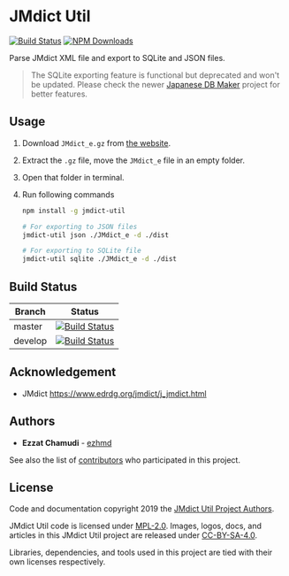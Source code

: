 # JMdict Util

[![Build Status](https://travis-ci.org/ezhmd/jmdict-util.svg?branch=master)](https://travis-ci.org/ezhmd/jmdict-util) [![NPM Downloads](https://img.shields.io/npm/dm/jmdict-util?label=downloads)](https://www.npmjs.com/package/jmdict-util)

Parse JMdict XML file and export to SQLite and JSON files.

> The SQLite exporting feature is functional but deprecated and won't be updated. Please check the newer [Japanese DB Maker](https://github.com/ezhmd/japanese-db-maker) project for better features.

## Usage

1. Download `JMdict_e.gz` from [the website](http://www.edrdg.org/jmdict/edict_doc.html).

1. Extract the `.gz` file, move the `JMdict_e` file in an empty folder.

1. Open that folder in terminal.

1. Run following commands

    ```sh
    npm install -g jmdict-util

    # For exporting to JSON files
    jmdict-util json ./JMdict_e -d ./dist

    # For exporting to SQLite file
    jmdict-util sqlite ./JMdict_e -d ./dist
    ```

## Build Status

| Branch | Status |
| - | - |
| master | [![Build Status](https://travis-ci.org/ezhmd/jmdict-util.svg?branch=master)](https://travis-ci.org/ezhmd/jmdict-util) |
| develop | [![Build Status](https://travis-ci.org/ezhmd/jmdict-util.svg?branch=develop)](https://travis-ci.org/ezhmd/jmdict-util) |

## Acknowledgement

- JMdict https://www.edrdg.org/jmdict/j_jmdict.html

## Authors

* **Ezzat Chamudi** - [ezhmd](https://github.com/ezhmd)

See also the list of [contributors](https://github.com/ezhmd/jmdict-util/graphs/contributors) who participated in this project.

## License

Code and documentation copyright 2019 the [JMdict Util Project Authors](https://github.com/ezhmd/jmdict-util/graphs/contributors). 

JMdict Util code is licensed under [MPL-2.0](https://www.mozilla.org/en-US/MPL/2.0/). Images, logos, docs, and articles in this JMdict Util project are released under [CC-BY-SA-4.0](https://creativecommons.org/licenses/by-sa/4.0/legalcode).

Libraries, dependencies, and tools used in this project are tied with their own licenses respectively.

